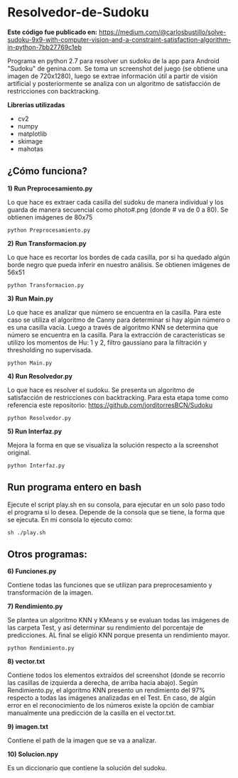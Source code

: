 # Resolvedor-de-Sudoku

**Este código fue publicado en:** https://medium.com/@carlosbustillo/solve-sudoku-9x9-with-computer-vision-and-a-constraint-satisfaction-algorithm-in-python-7bb27769c1eb

Programa en python 2.7 para resolver un sudoku de la app para Android "Sudoku" de genina.com.
Se toma un screenshot del juego (se obtiene una imagen de 720x1280), luego se extrae información útil a partir de visión artificial y posteriormente se analiza con un algoritmo de satisfacción de restricciones con backtracking. 

**Librerías utilizadas**

* cv2
* numpy
* matplotlib
* skimage
* mahotas

## **¿Cómo funciona?**
**1) Run Preprocesamiento.py**

Lo que hace es extraer cada casilla del sudoku de manera individual y los guarda de manera secuencial como photo#.png (donde # va de 0 a 80).
Se obtienen imágenes de 80x75

```python Preprocesamiento.py```

**2) Run Transformacion.py**

Lo que hace es recortar los bordes de cada casilla, por si ha quedado algún borde negro que pueda inferir en nuestro análisis.
Se obtienen imágenes de 56x51

```python Transformacion.py```

**3) Run Main.py**

Lo que hace es analizar que número se encuentra en la casilla.
Para este caso se utiliza el algoritmo de Canny para determinar si hay algún número o es una casilla vacía.
Luego a través de algoritmo KNN se determina que número se encuentra en la casilla.
Para la extracción de características se utilizo los momentos de Hu: 1 y 2, filtro gaussiano para la filtración y thresholding no supervisada.

```python Main.py```

**4) Run Resolvedor.py**

Lo que hace es resolver el sudoku.
Se presenta un algoritmo de satisfacción de restricciones con backtracking.
Para esta etapa tome como referencia este repositorio: https://github.com/jorditorresBCN/Sudoku

```python Resolvedor.py```

**5) Run Interfaz.py**

Mejora la forma en que se visualiza la solución respecto a la screenshot original. 

```python Interfaz.py```

## **Run programa entero en bash**

Ejecute el script play.sh en su consola, para ejecutar en un solo paso todo el programa si lo desea.
Depende de la consola que se tiene, la forma que se ejecuta.
En mi consola lo ejecuto como: 

```sh ./play.sh```

## **Otros programas:**

**6) Funciones.py**

Contiene todas las funciones que se utilizan para preprocesamiento y transformación de la imagen.

**7) Rendimiento.py**

Se plantea un algoritmo KNN y KMeans y se evaluan todas las imágenes de las carpeta Test, y así determinar su rendimiento del porcentaje de predicciones.
AL final se eligíó KNN porque presenta un rendimiento mayor.

```python Rendimiento.py```

**8) vector.txt**

Contiene todos los elementos extraídos del screenshot (donde se recorrio las casillas de izquierda a derecha, de arriba hacia abajo).
Según Rendimiento.py, el algoritmo KNN presento un rendimiento del 97% respecto a todas las imágenes analizadas en el Test. En caso, de algún error en el reconocimiento de los números existe la opción de cambiar manualmente una predicción de la casilla en el vector.txt.

**9) imagen.txt**

Contiene el path de la imagen que se va a analizar.

**10) Solucion.npy**

Es un diccionario que contiene la solución del sudoku. 


    

    
      

      

    
    



  







  



  

      
        

        
        

  
    
  
